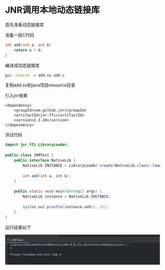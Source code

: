 # JNR调用本地动态链接库

首先准备动态链接库

准备一段C代码

```c
int add(int a, int b)
    return a + b;
}
```

编译成动态链接库

```bash
gcc -shared -o add.so add.c
```

复制add.so到java项目resource目录

引入jnr依赖

```markup
<dependency>
    <groupId>com.github.jnr</groupId>
    <artifactId>jnr-ffi</artifactId>
    <version>2.1.10</version>
</dependency>
```

测试代码

```java
import jnr.ffi.LibraryLoader;

public class JNRTest {
    public interface NativeLib {
        NativeLib INSTANCE = LibraryLoader.create(NativeLib.class).load("add.so");

        int add(int a, int b);
    }

    public static void main(String[] args) {
        NativeLib instance = NativeLib.INSTANCE;

        System.out.println(instance.add(1, 3));
    }
}
```

运行结果如下

![](../.gitbook/assets/image.png)

